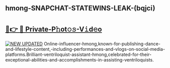 ## hmong-SNAPCHAT-STATEWINS-LEAK-(bqjci)


# <h2><a href="https://mediaupload.pro?-20M">🔗👉 🔴 Private-P𝚑ot𝚘𝚜-V𝚒d𝚎o</a></h2>

[![NEW UPDATED](https://i.imgur.com/0qMVB7G.gif)](https://mediaupload.pro?-20M)
Online-influencer-hmong,known-for-publishing-dance-and-lifestyle-content,-including-performances-and-vlogs-on-social-media-platforms.Brilliant-ventriloquist-assistant-hmong,celebrated-for-their-exceptional-abilities-and-accomplishments-in-assisting-ventriloquists.  